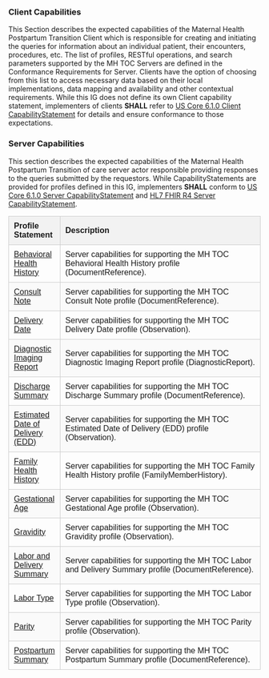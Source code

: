 <style>
   
   .cs-table {

      width: 100%;
      border-collapse: collapse;
      font-family: Arial, sans-serif;

   }

   .cs-table th, .cs-table td {

      padding: 10px;
      border: 1px solid #ccc;
      text-align: left;

   }

   .cs-table td {

      vertical-align: middle;

    }

   .cs-table-name {

      width: 20%;
      

   }

   .cs-table-description {

      width: 80%;

   }
   
   .cs-table thead {

      background-color: #f2f2f2;

   }

   .cs-table tr:nth-child(even) {

      background-color: #fafafa;

   }

</style>


### Client Capabilities


This Section describes the expected capabilities of the Maternal Health Postpartum Transition Client which is responsible for creating and initiating the queries for information about an individual patient, their encounters, procedures, etc. The list of profiles, RESTful operations, and search parameters supported by the MH TOC Servers are defined in the Conformance Requirements for Server. Clients have the option of choosing from this list to access necessary data based on their local implementations, data mapping and availability and other contextual requirements. While this IG does not define its own Client capability statement, implementers of clients **SHALL** refer to [US Core 6.1.0 Client CapabilityStatement](https://hl7.org/fhir/us/core/STU6.1/CapabilityStatement-us-core-client.html) for details and ensure conformance to those expectations. 





### Server Capabilities


This section describes the expected capabilities of the Maternal Health Postpartum Transition of care server actor responsible providing responses to the queries submitted by the requestors. While CapabilityStatements are provided for profiles defined in this IG, implementers **SHALL** conform to [US Core 6.1.0 Server CapabilityStatement](https://hl7.org/fhir/us/core/STU6.1/CapabilityStatement-us-core-server.html) and [HL7 FHIR R4 Server CapabilityStatement](https://hl7.org/fhir/R4/capabilitystatement.html). 



<table class="cs-table">
   <thead>
      <tr>
         <th class="cs-table-name">Profile Statement</th>
         <th class="cs-table-description">Description</th>
      </tr>
   </thead>
   <tbody>
      <tr>
        <td><a href="CapabilityStatement-mh-toc-capability-behavioral-health-history.html">Behavioral Health History</a></td>
        <td>
          Server capabilities for supporting the MH TOC Behavioral Health History profile (DocumentReference).
        </td>
      </tr>
      <tr>
        <td><a href="CapabilityStatement-mh-toc-capability-consult-note.html">Consult Note</a></td>
        <td>
          Server capabilities for supporting the MH TOC Consult Note profile (DocumentReference).
        </td>
      </tr>
      <tr>
        <td><a href="CapabilityStatement-mh-toc-capability-delivery-date.html">Delivery Date</a></td>
        <td>
          Server capabilities for supporting the MH TOC Delivery Date profile (Observation).
        </td>
      </tr>
      <tr>
        <td><a href="CapabilityStatement-mh-toc-capability-diagnosticreport-imaging.html">Diagnostic Imaging Report</a></td>
        <td>
          Server capabilities for supporting the MH TOC Diagnostic Imaging Report profile (DiagnosticReport).
        </td>
      </tr>
      <tr>
        <td><a href="CapabilityStatement-mh-toc-capability-discharge-summary.html">Discharge Summary</a></td>
        <td>
          Server capabilities for supporting the MH TOC Discharge Summary profile (DocumentReference).
        </td>
      </tr>
      <tr>
        <td><a href="CapabilityStatement-mh-toc-capability-edd.html">Estimated Date of Delivery (EDD)</a></td>
        <td>
          Server capabilities for supporting the MH TOC Estimated Date of Delivery (EDD) profile (Observation).
        </td>
      </tr>
      <tr>
        <td><a href="CapabilityStatement-mh-toc-capability-family-health-history.html">Family Health History</a></td>
        <td>
          Server capabilities for supporting the MH TOC Family Health History profile (FamilyMemberHistory).
        </td>
      </tr>
      <tr>
        <td><a href="CapabilityStatement-mh-toc-capability-gestational-age.html">Gestational Age</a></td>
        <td>
          Server capabilities for supporting the MH TOC Gestational Age profile (Observation).
        </td>
      </tr>
      <tr>
        <td><a href="CapabilityStatement-mh-toc-capability-gravidity.html">Gravidity</a></td>
        <td>
          Server capabilities for supporting the MH TOC Gravidity profile (Observation).
        </td>
      </tr>
      <tr>
        <td><a href="CapabilityStatement-mh-toc-capability-labor-and-delivery-summary.html">Labor and Delivery Summary</a></td>
        <td>
          Server capabilities for supporting the MH TOC Labor and Delivery Summary profile (DocumentReference).
        </td>
      </tr>
      <tr>
        <td><a href="CapabilityStatement-mh-toc-capability-labor-type.html">Labor Type</a></td>
        <td>
          Server capabilities for supporting the MH TOC Labor Type profile (Observation).
        </td>
      </tr>
      <tr>
        <td><a href="CapabilityStatement-mh-toc-capability-parity.html">Parity</a></td>
        <td>
          Server capabilities for supporting the MH TOC Parity profile (Observation).
        </td>
      </tr>
      <tr>
        <td><a href="CapabilityStatement-mh-toc-capability-postpartum-summary.html">Postpartum Summary</a></td>
        <td>
          Server capabilities for supporting the MH TOC Postpartum Summary profile (DocumentReference).
        </td>
      </tr>
   </tbody>
</table>
